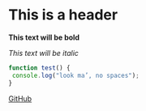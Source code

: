 # This is a header

**This text will be bold**

*This text will be italic*

```javascript
function test() {
 console.log("look ma’, no spaces");
}
```
[GitHub](http://github.com)
